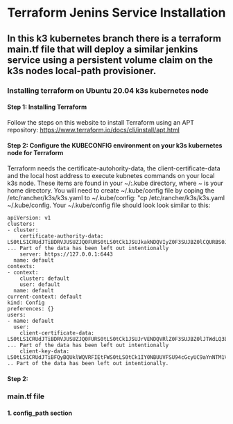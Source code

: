 # Terraform Jenins Service Installation
## In this k3 kubernetes branch there is a terraform main.tf file that will deploy a similar jenkins service using a persistent volume claim on the k3s nodes local-path provisioner.
### Installing terraform on Ubuntu 20.04 k3s kubernetes node
#### Step 1: Installing Terraform
Follow the steps on this website to install Terraform using an APT repository: https://www.terraform.io/docs/cli/install/apt.html
#### Step 2: Configure the KUBECONFIG environment on your k3s kubernetes node for Terraform
Terraform needs the certificate-autohority-data, the client-certificate-data and the local host address to execute kubnetes commands on your local k3s node. These items are found in your ~/:.kube directory, where ~ is your home directory.  You will need to create ~/.kube/config file by coping the /etc/rancher/k3s/k3s.yaml to ~/.kube/config: "cp /etc/rancher/k3s/k3s.yaml ~/.kube/config.  Your ~/.kube/config file should look look similar to this:
```
apiVersion: v1
clusters:
- cluster:
    certificate-authority-data: LS0tLS1CRUdJTiBDRVJUSUZJQ0FURS0tLS0tCk1JSUJkakNDQVIyZ0F3SUJBZ0lCQURBS0JnZ3Foa2pPUFFRREFqQWpNU0V3SHdZRFZRUURE ... Part of the data has been left out intentionally
    server: https://127.0.0.1:6443
  name: default
contexts:
- context:
    cluster: default
    user: default
  name: default
current-context: default
kind: Config
preferences: {}
users:
- name: default
  user:
    client-certificate-data: LS0tLS1CRUdJTiBDRVJUSUZJQ0FURS0tLS0tCk1JSUJrVENDQVRlZ0F3SUJBZ0lJTWdLQ3BrWUhRa0F3Q2dZSUtvWkl6ajBFQXdJd0l6RWhNQjhHQTFVRUF3d1kKYXpOekxXTnNhV1Z1ZEMxa ... Part of the data has been left out intentionally
    client-key-data: LS0tLS1CRUdJTiBFQyBQUklWQVRFIEtFWS0tLS0tCk1IY0NBUUVFSU94cGcyUC9aYnNTM1VyM2I3K0 .. Part of the data has been left out intentionally.
```
#### Step 2: 
### main.tf file
#### 1. config_path section
